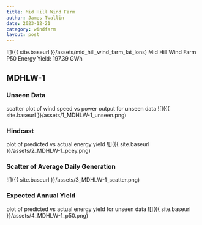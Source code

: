 ```yaml
---
title: Mid Hill Wind Farm
author: James Twallin
date: 2023-12-21
category: windfarm
layout: post
---
```

![]({{ site.baseurl }}/assets/mid_hill_wind_farm_lat_lons)
Mid Hill Wind Farm P50 Energy Yield: 197.39 GWh

MDHLW-1
-------------
### Unseen Data 
scatter plot of wind speed vs power output for unseen data
![]({{ site.baseurl }}/assets/1_MDHLW-1_unseen.png)
### Hindcast 
plot of predicted vs actual energy yield
![]({{ site.baseurl }}/assets/2_MDHLW-1_pcey.png)
### Scatter of Average Daily Generation 

![]({{ site.baseurl }}/assets/3_MDHLW-1_scatter.png)
### Expected Annual Yield 
plot of predicted vs actual energy yield for unseen data
![]({{ site.baseurl }}/assets/4_MDHLW-1_p50.png)

